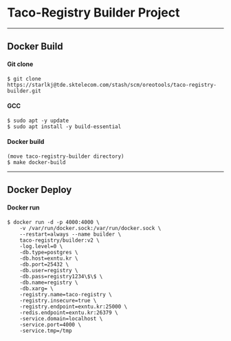 Taco-Registry Builder Project
=============================

---------------------------------------

Docker Build
------------

#### Git clone
``` 
$ git clone https://starlkj@tde.sktelecom.com/stash/scm/oreotools/taco-registry-builder.git
```

#### GCC
``` 
$ sudo apt -y update
$ sudo apt install -y build-essential
```

#### Docker build
```
(move taco-registry-builder directory)
$ make docker-build
```

---------------------------------------

Docker Deploy
-------------

#### Docker run
```
$ docker run -d -p 4000:4000 \
    -v /var/run/docker.sock:/var/run/docker.sock \
    --restart=always --name builder \
    taco-registry/builder:v2 \
    -log.level=0 \
    -db.type=postgres \
    -db.host=exntu.kr \
    -db.port=25432 \
    -db.user=registry \
    -db.pass=registry1234\$\$ \
    -db.name=registry \
    -db.xarg= \
    -registry.name=taco-registry \
    -registry.insecure=true \
    -registry.endpoint=exntu.kr:25000 \
    -redis.endpoint=exntu.kr:26379 \
    -service.domain=localhost \
    -service.port=4000 \
    -service.tmp=/tmp
```
